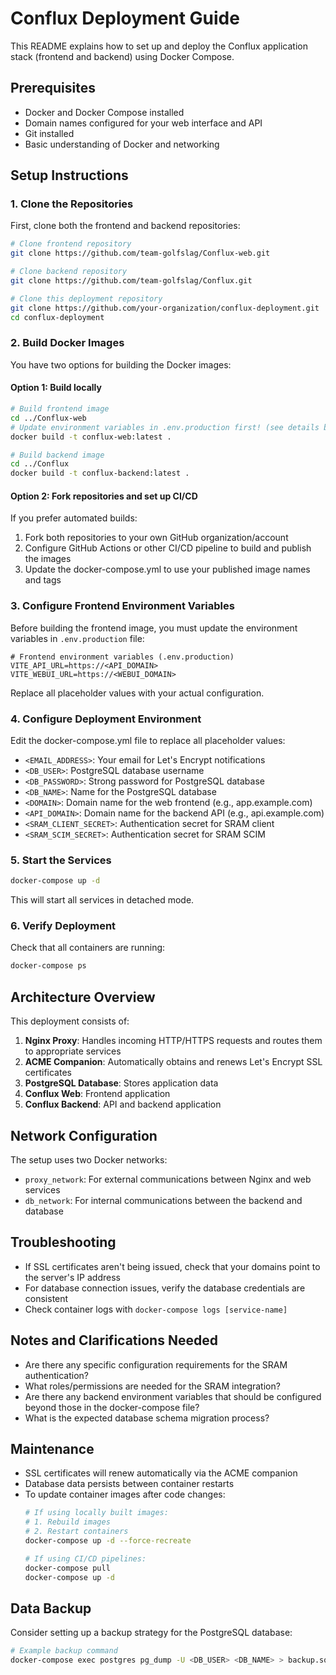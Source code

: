 # Conflux Deployment Guide

This README explains how to set up and deploy the Conflux application stack (frontend and backend) using Docker Compose.

## Prerequisites

- Docker and Docker Compose installed
- Domain names configured for your web interface and API
- Git installed
- Basic understanding of Docker and networking

## Setup Instructions

### 1. Clone the Repositories

First, clone both the frontend and backend repositories:

```bash
# Clone frontend repository
git clone https://github.com/team-golfslag/Conflux-web.git

# Clone backend repository
git clone https://github.com/team-golfslag/Conflux.git

# Clone this deployment repository
git clone https://github.com/your-organization/conflux-deployment.git
cd conflux-deployment
```

### 2. Build Docker Images

You have two options for building the Docker images:

#### Option 1: Build locally

```bash
# Build frontend image
cd ../Conflux-web
# Update environment variables in .env.production first! (see details below)
docker build -t conflux-web:latest .

# Build backend image
cd ../Conflux
docker build -t conflux-backend:latest .
```

#### Option 2: Fork repositories and set up CI/CD

If you prefer automated builds:
1. Fork both repositories to your own GitHub organization/account
2. Configure GitHub Actions or other CI/CD pipeline to build and publish the images
3. Update the docker-compose.yml to use your published image names and tags

### 3. Configure Frontend Environment Variables

Before building the frontend image, you must update the environment variables in `.env.production` file:

```
# Frontend environment variables (.env.production)
VITE_API_URL=https://<API_DOMAIN>
VITE_WEBUI_URL=https://<WEBUI_DOMAIN>
```

Replace all placeholder values with your actual configuration.

### 4. Configure Deployment Environment

Edit the docker-compose.yml file to replace all placeholder values:

- `<EMAIL_ADDRESS>`: Your email for Let's Encrypt notifications
- `<DB_USER>`: PostgreSQL database username
- `<DB_PASSWORD>`: Strong password for PostgreSQL database
- `<DB_NAME>`: Name for the PostgreSQL database
- `<DOMAIN>`: Domain name for the web frontend (e.g., app.example.com)
- `<API_DOMAIN>`: Domain name for the backend API (e.g., api.example.com)
- `<SRAM_CLIENT_SECRET>`: Authentication secret for SRAM client
- `<SRAM_SCIM_SECRET>`: Authentication secret for SRAM SCIM

### 5. Start the Services

```bash
docker-compose up -d
```

This will start all services in detached mode.

### 6. Verify Deployment

Check that all containers are running:

```bash
docker-compose ps
```

## Architecture Overview

This deployment consists of:

1. **Nginx Proxy**: Handles incoming HTTP/HTTPS requests and routes them to appropriate services
2. **ACME Companion**: Automatically obtains and renews Let's Encrypt SSL certificates
3. **PostgreSQL Database**: Stores application data
4. **Conflux Web**: Frontend application
5. **Conflux Backend**: API and backend application

## Network Configuration

The setup uses two Docker networks:
- `proxy_network`: For external communications between Nginx and web services
- `db_network`: For internal communications between the backend and database

## Troubleshooting

- If SSL certificates aren't being issued, check that your domains point to the server's IP address
- For database connection issues, verify the database credentials are consistent
- Check container logs with `docker-compose logs [service-name]`

## Notes and Clarifications Needed

- Are there any specific configuration requirements for the SRAM authentication?
- What roles/permissions are needed for the SRAM integration?
- Are there any backend environment variables that should be configured beyond those in the docker-compose file?
- What is the expected database schema migration process?

## Maintenance

- SSL certificates will renew automatically via the ACME companion
- Database data persists between container restarts
- To update container images after code changes:
  ```bash
  # If using locally built images:
  # 1. Rebuild images
  # 2. Restart containers
  docker-compose up -d --force-recreate

  # If using CI/CD pipelines:
  docker-compose pull
  docker-compose up -d
  ```

## Data Backup

Consider setting up a backup strategy for the PostgreSQL database:

```bash
# Example backup command
docker-compose exec postgres pg_dump -U <DB_USER> <DB_NAME> > backup.sql
```